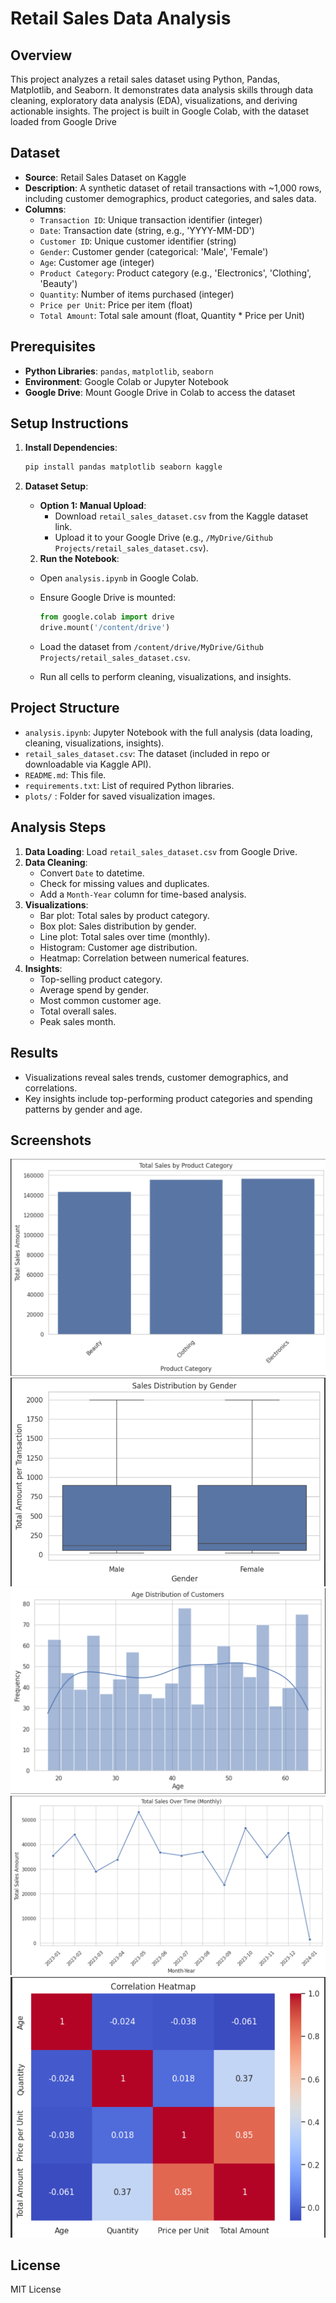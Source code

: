 # Retail Sales Data Analysis

## Overview

This project analyzes a retail sales dataset using Python, Pandas, Matplotlib, and Seaborn. It demonstrates data analysis skills through data cleaning, exploratory data analysis (EDA), visualizations, and deriving actionable insights. The project is built in Google Colab, with the dataset loaded from Google Drive 

## Dataset

- **Source**: Retail Sales Dataset on Kaggle
- **Description**: A synthetic dataset of retail transactions with \~1,000 rows, including customer demographics, product categories, and sales data.
- **Columns**:
  - `Transaction ID`: Unique transaction identifier (integer)
  - `Date`: Transaction date (string, e.g., 'YYYY-MM-DD')
  - `Customer ID`: Unique customer identifier (string)
  - `Gender`: Customer gender (categorical: 'Male', 'Female')
  - `Age`: Customer age (integer)
  - `Product Category`: Product category (e.g., 'Electronics', 'Clothing', 'Beauty')
  - `Quantity`: Number of items purchased (integer)
  - `Price per Unit`: Price per item (float)
  - `Total Amount`: Total sale amount (float, Quantity \* Price per Unit)

## Prerequisites

- **Python Libraries**: `pandas`, `matplotlib`, `seaborn`
- **Environment**: Google Colab or Jupyter Notebook
- **Google Drive**: Mount Google Drive in Colab to access the dataset

## Setup Instructions

1. **Install Dependencies**:

   ```bash
   pip install pandas matplotlib seaborn kaggle
   ```
2. **Dataset Setup**:
   - **Option 1: Manual Upload**:
     - Download `retail_sales_dataset.csv` from the Kaggle dataset link.
     - Upload it to your Google Drive (e.g., `/MyDrive/Github Projects/retail_sales_dataset.csv`).
   2. **Run the Notebook**:
   - Open `analysis.ipynb` in Google Colab.
   - Ensure Google Drive is mounted:

     ```python
     from google.colab import drive
     drive.mount('/content/drive')
     ```
   - Load the dataset from `/content/drive/MyDrive/Github Projects/retail_sales_dataset.csv`.
   - Run all cells to perform cleaning, visualizations, and insights.

## Project Structure

- `analysis.ipynb`: Jupyter Notebook with the full analysis (data loading, cleaning, visualizations, insights).
- `retail_sales_dataset.csv`: The dataset (included in repo or downloadable via Kaggle API).
- `README.md`: This file.
- `requirements.txt`: List of required Python libraries.
- `plots/` : Folder for saved visualization images.

## Analysis Steps

1. **Data Loading**: Load `retail_sales_dataset.csv` from Google Drive.
2. **Data Cleaning**:
   - Convert `Date` to datetime.
   - Check for missing values and duplicates.
   - Add a `Month-Year` column for time-based analysis.
3. **Visualizations**:
   - Bar plot: Total sales by product category.
   - Box plot: Sales distribution by gender.
   - Line plot: Total sales over time (monthly).
   - Histogram: Customer age distribution.
   - Heatmap: Correlation between numerical features.
4. **Insights**:
   - Top-selling product category.
   - Average spend by gender.
   - Most common customer age.
   - Total overall sales.
   - Peak sales month.

## Results

- Visualizations reveal sales trends, customer demographics, and correlations.
- Key insights include top-performing product categories and spending patterns by gender and age.

## Screenshots

![Bar Plot of Total Sales by Product Category](plots/barplot.png)
![Box Plot of Sales Distribution by Gender](plots/boxplot.png)
![Histogram of Customer Age Distribution](plots/histogram.png)
![Line Plot of Total Sales Over Time](plots/lineplot.png)
![Correlation Heatmap of Numerical Features](plots/heatmap.png)

## License

MIT License